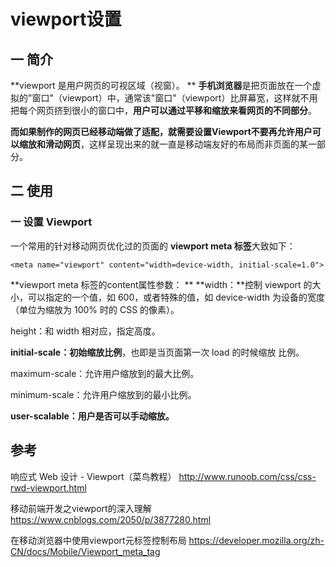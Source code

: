 # viewport设置
## 一 简介
**viewport 是用户网页的可视区域（视窗）。
**
**手机浏览器**是把页面放在一个虚拟的"窗口"（viewport）中，通常该"窗口"（viewport）比屏幕宽，这样就不用把每个网页挤到很小的窗口中，**用户可以通过平移和缩放来看网页的不同部分**。

**而如果制作的网页已经移动端做了适配，就需要设置Viewport不要再允许用户可以缩放和滑动网页**，这样呈现出来的就一直是移动端友好的布局而非页面的某一部分。

## 二 使用

### 一 设置 Viewport
一个常用的针对移动网页优化过的页面的 **viewport meta 标签**大致如下：


```
<meta name="viewport" content="width=device-width, initial-scale=1.0">
```
**viewport meta 标签的content属性参数：
**
**width：**控制 viewport 的大小，可以指定的一个值，如 600，或者特殊的值，如 device-width 为设备的宽度（单位为缩放为 100% 时的 CSS 的像素）。

height：和 width 相对应，指定高度。

**initial-scale：初始缩放比例**，也即是当页面第一次 load 的时候缩放
比例。

maximum-scale：允许用户缩放到的最大比例。

minimum-scale：允许用户缩放到的最小比例。

**user-scalable：用户是否可以手动缩放。**


## 参考
响应式 Web 设计 - Viewport（菜鸟教程）
http://www.runoob.com/css/css-rwd-viewport.html

移动前端开发之viewport的深入理解
https://www.cnblogs.com/2050/p/3877280.html

在移动浏览器中使用viewport元标签控制布局
https://developer.mozilla.org/zh-CN/docs/Mobile/Viewport_meta_tag


